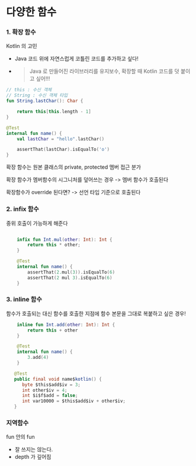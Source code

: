# 다양한 함수

### 1. 확장 함수
Kotlin 의 고민
- Java 코드 위에 자연스럽게 코틀린 코드를 추가하고 싶다!
- > Java 로 만들어진 라이브러리를 유지보수, 확장할 때 Kotlin 코드를 덧 붙이고 싶어!!!

```kotlin
// this : 수신 객체
// String : 수신 객체 타입
fun String.lastChar(): Char {

    return this[this.length - 1]
}

@Test
internal fun name() {
    val lastChar = "hello".lastChar()

    assertThat(lastChar).isEqualTo('o')
}
```

확장 함수는 원본 클래스의 private, protected 멤버 접근 분가

확장 함수가 멤버함수의 시그니처를 덮어쓰는 경우
-> 멤버 함수가 호출된다

확장함수가 override 된다면?
-> 선언 타입 기준으로 호출된다

### 2. infix 함수
중위 호출이 가능하게 해준다

```kotlin

    infix fun Int.mul(other: Int): Int {
        return this * other;
    }

    @Test
    internal fun name() {
        assertThat(2.mul(3)).isEqualTo(6)
        assertThat(2 mul 3).isEqualTo(6)
    }
```

### 3. inline 함수
함수가 호출되는 대신 함수를 호출한 지점에 함수 본문을 그대로 복붙하고 싶은 경우!

```kotlin
    inline fun Int.add(other: Int): Int {
        return this + other
    }

    @Test
    internal fun name() {
        3.add(4)
    }
```

```java
   @Test
   public final void name$kotlin() {
      byte $this$add$iv = 3;
      int other$iv = 4;
      int $i$f$add = false;
      int var10000 = $this$add$iv + other$iv;
   }
```

### 지역함수
fun 안의 fun
- 잘 쓰지는 않는다.
- depth 가 깊어짐
